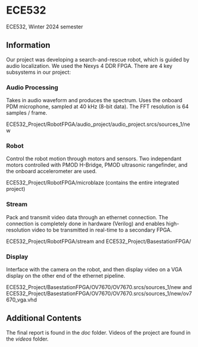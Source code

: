 # ECE532
ECE532, Winter 2024 semester

## Information
Our project was developing a search-and-rescue robot, which is guided by audio localization. We used the Nexys 4 DDR FPGA. There are 4 key subsystems in our project:

### Audio Processing
Takes in audio waveform and produces the spectrum. Uses the onboard PDM microphone, sampled at 40 kHz (8-bit data). The FFT resolution is 64 samples / frame.

ECE532_Project/RobotFPGA/audio_project/audio_project.srcs/sources_1/new

### Robot
Control the robot motion through motors and sensors. Two independant motors controlled with PMOD H-Bridge, PMOD ultrasonic rangefinder, and the onboard accelerometer are used.

ECE532_Project/RobotFPGA/microblaze
(contains the entire integrated project)

### Stream
Pack and transmit video data through an ethernet connection. The connection is completely done in hardware (Verilog) and enables high-resolution video to be transmitted in real-time to a secondary FPGA.

ECE532_Project/RobotFPGA/stream and ECE532_Project/BasestationFPGA/

### Display
Interface with the camera on the robot, and then display video on a VGA display on the other end of the ethernet pipeline.

ECE532_Project/BasestationFPGA/OV7670/OV7670.srcs/sources_1/new and ECE532_Project/BasestationFPGA/OV7670/OV7670.srcs/sources_1/new/ov7670_vga.vhd

## Additional Contents
The final report is found in the *doc* folder. Videos of the project are found in the *videos* folder.

